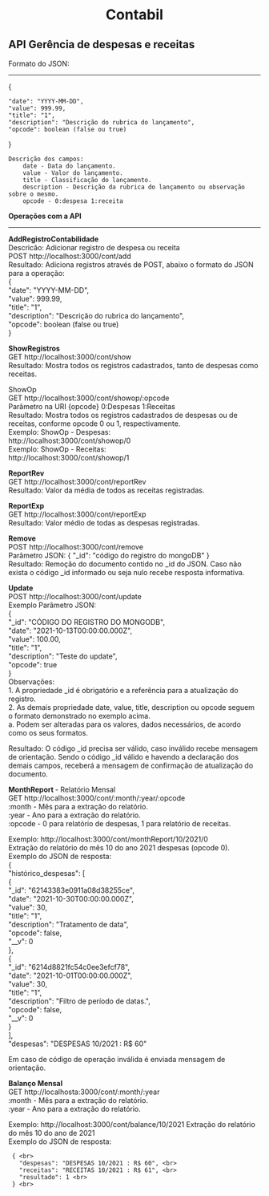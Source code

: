 <h1 align="center" >  Contabil </h1>
<h2>API Gerência de despesas e receitas </h2>

Formato do JSON: 			
<hr>

{ 

	"date": "YYYY-MM-DD", 	
	"value": 999.99, 	
	"title": "1", 	
	"description": "Descrição do rubrica do lançamento", 	
	"opcode": boolean (false ou true) 	
	
} 

	Descrição dos campos: 
		date - Data do lançamento. 
		value - Valor do lançamento. 
		title - Classificação do lançamento. 
		description - Descrição da rubrica do lançamento ou observação sobre o mesmo. 
		opcode - 0:despesa 1:receita


<p> <strong> Operações com a API </strong> </p>
<hr/>

<p> <strong> AddRegistroContabilidade </strong> <br>	
	Descricão: Adicionar registro de despesa ou receita <br>
	POST http://localhost:3000/cont/add <br>
	Resultado: Adiciona registros através de POST, abaixo o formato do JSON para a operação: <br>
	{ <br>
	"date": "YYYY-MM-DD", <br>
	"value": 999.99, <br>
	"title": "1", <br>
	"description": "Descrição do rubrica do lançamento", <br>
	"opcode": boolean (false ou true) <br>
	}
	</p>

<p> <strong> ShowRegistros </strong> <br>
	GET http://localhost:3000/cont/show <br>
	Resultado: Mostra todos os registros cadastrados, tanto de despesas como receitas. </p>

<p> ShowOp <br>
	GET http://localhost:3000/cont/showop/:opcode <br>
	Parâmetro na URI {opcode} 0:Despesas 1:Receitas <br>
	Resultado: Mostra todos os registros cadastrados de despesas ou de receitas, conforme opcode 0 ou 1, respectivamente. <br>
	Exemplo: ShowOp - Despesas: <br>  http://localhost:3000/cont/showop/0 <br>
	Exemplo: ShowOp - Receitas: <br>  http://localhost:3000/cont/showop/1 <br> </p>
			
<p> <strong> ReportRev </strong> <br>
	GET http://localhost:3000/cont/reportRev  <br>
	Resultado: Valor da média de todos as receitas registradas. </p>

<p> <strong> ReportExp </strong> <br>
	GET http://localhost:3000/cont/reportExp <br>
	Resultado: Valor médio de todas as despesas registradas. </p>

<p> <strong> Remove </strong> <br>
	POST http://localhost:3000/cont/remove <br>
	Parâmetro JSON: { "_id": "código do registro do mongoDB" } <br>
	Resultado: Remoção do documento contido no _id do JSON. Caso não exista o código _id informado ou seja nulo recebe resposta informativa.

<p> <strong> Update </strong> <br>
	POST http://localhost:3000/cont/update <br>
	Exemplo Parâmetro JSON: <br>
	{ <br>
	"_id": "CÓDIGO DO REGISTRO DO MONGODB", <br>
	"date": "2021-10-13T00:00:00.000Z", <br>
	"value": 100.00, <br>
	"title": "1", <br>
	"description": "Teste do update", <br>
	"opcode": true <br>
	} <br>
	Observações:  <br>
	1. A propriedade _id é obrigatório e a referência para a atualização do registro. <br>
	2. As demais propriedade date, value, title, description ou opcode seguem o formato demonstrado no exemplo acima. <br>
	a. Podem ser alteradas para os valores, dados necessários, de acordo como os seus formatos. <br>

Resultado: O código _id precisa ser válido, caso inválido recebe mensagem de orientação. Sendo o código _id válido e havendo a declaração dos demais campos, receberá a mensagem de confirmação de atualização do documento. </p>

<p>  <strong> MonthReport </strong> - Relatório Mensal <br>
	GET http://localhost:3000/cont/:month/:year/:opcode  <br>
	:month - Mês para a extração do relatório. <br>
	:year - Ano para a extração do relatório. <br>
	:opcode - 0 para relatório de despesas, 1 para relatório de receitas. <br>

Exemplo: http://localhost:3000/cont/monthReport/10/2021/0 <br>
	Extração do relatório do mês 10 do ano 2021 despesas (opcode 0).
<br>
Exemplo do JSON de resposta: 
<br>
{ <br>
"histórico_despesas": [ <br>
    { <br>
        "_id": "62143383e0911a08d38255ce", <br>
        "date": "2021-10-30T00:00:00.000Z", <br>
        "value": 30, <br>
        "title": "1", <br>
        "description": "Tratamento de data", <br>
        "opcode": false, <br>
        "__v": 0 <br>
    }, <br>
    { <br> 
        "_id": "6214d8821fc54c0ee3efcf78", <br>
        "date": "2021-10-01T00:00:00.000Z", <br>
        "value": 30, <br>
        "title": "1", <br>
        "description": "Filtro de período de datas.", <br>
        "opcode": false, <br>
        "__v": 0 <br>
    } <br>
], <br>
"despesas": "DESPESAS 10/2021 : R$ 60" <br>


Em caso de código de operação inválida é enviada mensagem de orientação. <br> </p>

<p> <strong> Balanço Mensal </strong> <br>
	GET http://localhosta:3000/cont/:month/:year  <br>
	:month - Mês para a extração do relatório.  <br>
	:year - Ano para a extração do relatório. <br>

Exemplo: http://localhost:3000/cont/balance/10/2021 Extração do relatório do mês 10 do ano de 2021
<br>
Exemplo do JSON de resposta: <br>

     { <br>
       "despesas": "DESPESAS 10/2021 : R$ 60", <br>
       "receitas": "RECEITAS 10/2021 : R$ 61", <br>
       "resultado": 1 <br>
     } <br>
